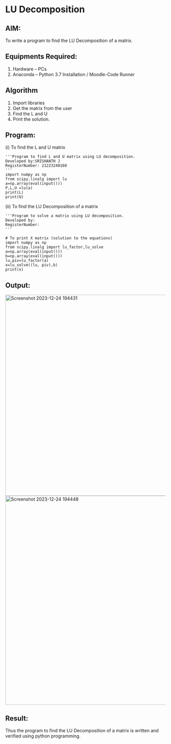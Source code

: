 # LU Decomposition 

## AIM:
To write a program to find the LU Decomposition of a matrix.

## Equipments Required:
1. Hardware – PCs
2. Anaconda – Python 3.7 Installation / Moodle-Code Runner

## Algorithm
1. Import libraries
2. Get the matrix from the user
3. Find the L and U 
4. Print the solution.
## Program:
(i) To find the L and U matrix
```
'''Program to find L and U matrix using LU decomposition.
Developed by:SRISHANTH J 
RegisterNumber: 21223240160
'''
import numpy as np
from scipy.linalg import lu
a=np.array(eval(input()))
P,L,U =lu(a)
print(L)
print(U)
```

(ii) To find the LU Decomposition of a matrix
```
'''Program to solve a matrix using LU decomposition.
Developed by: 
RegisterNumber: 
'''

# To print X matrix (solution to the equations)
import numpy as np
from scipy.linalg import lu_factor,lu_solve
a=np.array(eval(input()))
b=np.array(eval(input()))
lu,piv=lu_factor(a)
x=lu_solve((lu, piv),b)
print(x)
```
## Output:
<img width="629" alt="Screenshot 2023-12-24 194431" src="https://github.com/srishanth2006/LU-Decomposition/assets/150319470/cecc334f-c34b-467c-9aa8-9519a35853ec">

<img width="654" alt="Screenshot 2023-12-24 194448" src="https://github.com/srishanth2006/LU-Decomposition/assets/150319470/e99ba487-3292-4dce-a361-f757adac8182">


## Result:
Thus the program to find the LU Decomposition of a matrix is written and verified using python programming.

